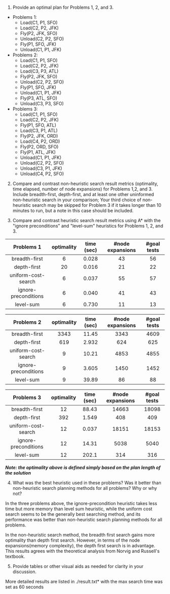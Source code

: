 1. Provide an optimal plan for Problems 1, 2, and 3.
  - Problems 1:
      - Load(C1, P1, SFO)
      - Load(C2, P2, JFK)
      - Fly(P2, JFK, SFO)
      - Unload(C2, P2, SFO)
      - Fly(P1, SFO, JFK)
      - Unload(C1, P1, JFK)
   - Problems 2:
      - Load(C1, P1, SFO)
      - Load(C2, P2, JFK)
      - Load(C3, P3, ATL)
      - Fly(P2, JFK, SFO)
      - Unload(C2, P2, SFO)
      - Fly(P1, SFO, JFK)
      - Unload(C1, P1, JFK)
      - Fly(P3, ATL, SFO)
      - Unload(C3, P3, SFO)
   - Problems 3:
      - Load(C1, P1, SFO)
      - Load(C2, P2, JFK)
      - Fly(P1, SFO, ATL)
      - Load(C3, P1, ATL)
      - Fly(P2, JFK, ORD)
      - Load(C4, P2, ORD)
      - Fly(P2, ORD, SFO)
      - Fly(P1, ATL, JFK)
      - Unload(C1, P1, JFK)
      - Unload(C2, P2, SFO)
      - Unload(C3, P1, JFK)
      - Unload(C4, P2, SFO)

2. Compare and contrast non-heuristic search result metrics (optimality, time elapsed, number of node expansions) for Problems 1,2, and 3. Include breadth-first, depth-first, and at least one other uninformed non-heuristic search in your comparison; Your third choice of non-heuristic search may be skipped for Problem 3 if it takes longer than 10 minutes to run, but a note in this case should be included.

3. Compare and contrast heuristic search result metrics using A* with the "ignore preconditions" and "level-sum" heuristics for Problems 1, 2, and 3.

| Problems 1           |optimality| time (sec)| #node expansions|#goal tests|
| :------------------: |:--------:| :--------:| :--------------:|:---------:|
| breadth-first        |6         | 0.028     | 43              |56         |
| depth-first          |20        | 0.016     | 21              |22         |
| uniform-cost-search  |6         | 0.037     | 55              |57         |
| ignore-preconditions |6         | 0.040     | 41              |43         |
| level-sum            |6         | 0.730     | 11              |13         |

| Problems 2           |optimality| time (sec)| #node expansions|#goal tests|
| :-----------------:  |:--------:| :--------:| :--------------:|:---------:|
| breadth-first        |3343      | 11.45     | 3343            |4609       |
| depth-first          |619       | 2.932     | 624             |625        |
| uniform-cost-search  |9         | 10.21     | 4853            |4855       |
| ignore-preconditions |9         | 3.605     | 1450            |1452       |
| level-sum            |9         | 39.89     | 86              |88         |

| Problems 3           |optimality| time (sec)| #node expansions|#goal tests|
| :------------------: |:--------:| :--------:| :--------------:|:---------:|
| breadth-first        |12        | 88.43     | 14663           |18098      |
| depth-first          |392       | 1.549     | 408             |409        |
| uniform-cost-search  |12        | 0.037     | 18151           |18153      |
| ignore-preconditions |12        | 14.31     | 5038            |5040       |
| level-sum            |12        | 202.1     | 314             |316        |
***Note: the optimality  above is defined simply based on the plan length of the solution***


4. What was the best heuristic used in these problems? Was it better than non-heuristic search planning methods for all problems? Why or why not?

In the three problems above, the ignore-precondition heuristic takes less time but more memory than level sum heuristic, while the uniform cost search seems to be the generally best searching method, and its performance was better than non-heuristic search planning methods for all problems. 

In the non-heuristic search method, the breadth first search gains more optimality than depth first search. However, in terms of the node expansions(memory complexity), the depth first search is in advantage. This results agrees with the theoretical analysis from Norvig and Russell's textbook. 

5. Provide tables or other visual aids as needed for clarity in your discussion.

More detailed results are listed in ./result.txt* with the max search time was set as 60 seconds
